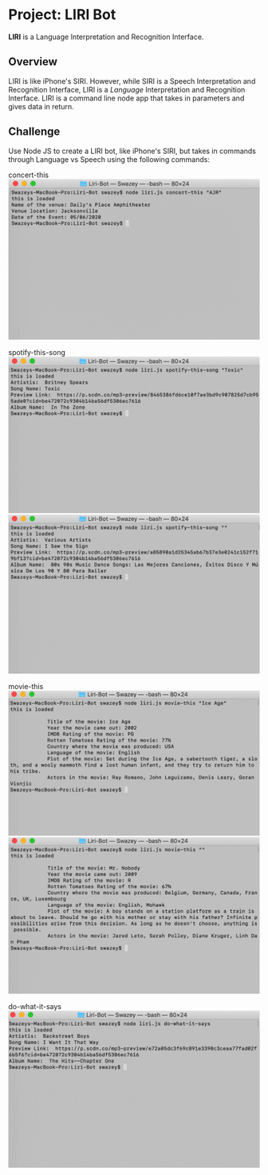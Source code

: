 # Project: LIRI Bot

**LIRI** is a Language Interpretation and Recognition Interface. 


## Overview

LIRI is like iPhone's SIRI. However, while SIRI is a Speech Interpretation and Recognition Interface, LIRI is a _Language_ Interpretation and Recognition Interface. LIRI is a command line node app that takes in parameters and gives data in return.


## Challenge

Use Node JS to create a LIRI bot, like iPhone's SIRI, but takes in commands through Language vs Speech using the following commands:

concert-this
![picture](images/concert-this.png)

spotify-this-song
![picture](images/spotify-this-song.png)
![picture](images/spotify-this-song2.png)

movie-this
![picture](images/movie-this.png)
![picture](images/movie-this2.png)

do-what-it-says
![picture](images/do-what-it-says.png)

